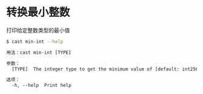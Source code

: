 # 转换最小整数

打印给定整数类型的最小值

```bash
$ cast min-int --help
```

```txt
用法：cast min-int [TYPE]

参数：
  [TYPE]  The integer type to get the minimum value of [default: int256]

选项：
  -h, --help  Print help
```